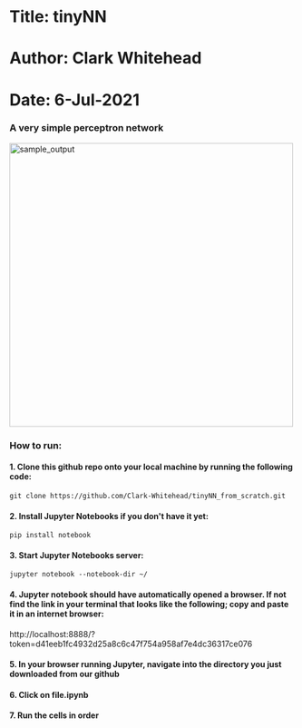 # Title: tinyNN
# Author: Clark Whitehead
# Date: 6-Jul-2021

### A very simple perceptron network

<img src="https://github.com/Clark-Whitehead/tinyNN/blob/master/index.png?raw=true" width="500" alt="sample_output">

### How to run:

#### 1. Clone this github repo onto your local machine by running the following code:

```
git clone https://github.com/Clark-Whitehead/tinyNN_from_scratch.git
```

#### 2. Install Jupyter Notebooks if you don't have it yet:

```
pip install notebook
```

#### 3. Start Jupyter Notebooks server:

```
jupyter notebook --notebook-dir ~/
```

#### 4. Jupyter notebook should have automatically opened a browser. If not find the link in your terminal that looks like the following; copy and paste it in an internet browser:

<p>http://localhost:8888/?token=d41eeb1fc4932d25a8c6c47f754a958af7e4dc36317ce076</p>

#### 5. In your browser running Jupyter, navigate into the directory you just downloaded from our github

#### 6. Click on file.ipynb

#### 7. Run the cells in order

